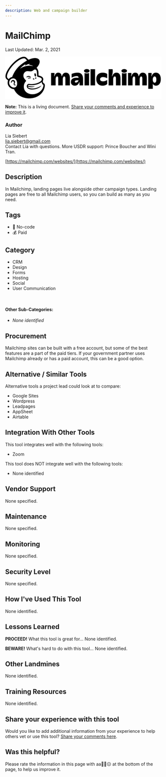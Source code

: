 ```yaml
---
description: Web and campaign builder
---
```


# MailChimp

Last Updated: Mar. 2, 2021

![](../.gitbook/assets/mailchimp_logo-horizontal_black.png)

**Note:** This is a living document. [Share your comments and experience to improve it](https://form.jotform.com/210477511316045).

### Author

Lia Siebert  
[lia.siebert@gmail.com](mailto:lia.siebert@gmail.com)  
Contact Lia with questions. More USDR support: Prince Boucher and Wini Tran.

[https://mailchimp.com/websites/](https://mailchimp.com/websites/)

## Description <a id="h.7w7zez36b1wy"></a>

In Mailchimp, landing pages live alongside other campaign types. Landing pages are free to all Mailchimp users, so you can build as many as you need.

## Tags <a id="h.6mnfw9pne09c"></a>

* 🌈 No-code
* 💰 Paid

## Category <a id="h.275oysyrlu3w"></a>

* ‌CRM
* Design
* Forms
* Hosting
* Social
* User Communication

‌

#### Other Sub-Categories: <a id="h.fn3agtlxydsb"></a>

* _None identified_

## ‌Procurement <a id="h.go61rzbnc73"></a>

‌Mailchimp sites can be built with a free account, but some of the best features are a part of the paid tiers. If your government partner uses Mailchimp already or has a paid account, this can be a good option.

## Alternative / Similar Tools <a id="h.ru44st8agyw1"></a>

‌Alternative tools a project lead could look at to compare:

* Google Sites
* Wordpress
* Leadpages
* AppSheet
* Airtable

## Integration With Other Tools <a id="h.ojoayjospnj2"></a>

This tool integrates well with the following tools:

* Zoom

This tool does NOT integrate well with the following tools:

* None identified

## Vendor Support <a id="h.e50orjda7y75"></a>

‌None specified.

## Maintenance

‌None specified.

## Monitoring

‌None specified.

## Security Level <a id="h.wp27bo5hatdz"></a>

‌None specified.

## How I've Used This Tool <a id="h.flwakkvuwzba"></a>

‌None identified.

## Lessons Learned <a id="h.9j1dk9qzdv6e"></a>

**PROCEED!** What this tool is great for…  ‌None identified.

**BEWARE!** What's hard to do with this tool…  ‌None identified.

## Other Landmines

‌None identified.

## Training Resources <a id="h.jjhr8ylgtcxa"></a>

‌None identified.

## Share your experience with this tool

Would you like to add additional information from your experience to help others vet or use this tool? [Share your comments here](https://form.jotform.com/210477511316045).

## Was this helpful? 

Please rate the information in this page with aa🙂😐☹ at the bottom of the page, to help us improve it.

